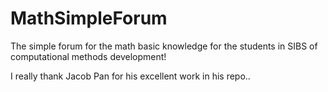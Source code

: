 # MathSimpleForum
The simple forum for the math basic knowledge for the students in SIBS of computational methods development!

I really thank Jacob Pan for his excellent work in his repo..
